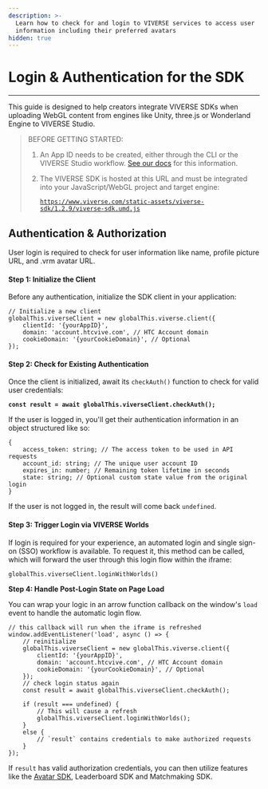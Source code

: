 ```yaml
---
description: >-
  Learn how to check for and login to VIVERSE services to access user
  information including their preferred avatars
hidden: true
---
```


# Login & Authentication for the SDK

***

This guide is designed to help creators integrate VIVERSE SDKs when uploading WebGL content from engines like Unity, three.js or Wonderland Engine to&#x20;VIVERSE Studio.

> BEFORE GETTING STARTED:
>
> 1. An App ID needs to be created, either through the CLI or the VIVERSE Studio workflow. [See our docs](../publishing-with-your-viverse-account.md) for this information.
> 2.  The VIVERSE SDK is hosted at this URL and must be integrated into your JavaScript/WebGL project and target engine:
>
>     [`https://www.viverse.com/static-assets/viverse-sdk/1.2.9/viverse-sdk.umd.js`>     ](https://www.viverse.com/static-assets/viverse-sdk/1.2.9/viverse-sdk.umd.js)

## Authentication & Authorization

User login is required to check for user information like name, profile picture URL, and .vrm avatar URL.

#### Step 1: **Initialize the Client**

Before any authentication, initialize the SDK client in your application:

```
// Initialize a new client
globalThis.viverseClient = new globalThis.viverse.client({
    clientId: '{yourAppID}',
    domain: 'account.htcvive.com', // HTC Account domain
    cookieDomain: '{yourCookieDomain}', // Optional
});
```

#### Step 2: Check for Existing Authentication

Once the client is initialized, await its `checkAuth()` function to check for valid user credentials:

<pre><code><strong>const result = await globalThis.viverseClient.checkAuth();
</strong></code></pre>

If the user is logged in, you'll get their authentication information in an object structured like so:

```
{
    access_token: string; // The access token to be used in API requests
    account_id: string; // The unique user account ID
    expires_in: number; // Remaining token lifetime in seconds
    state: string; // Optional custom state value from the original login
}
```

If the user is not logged in, the result will come back `undefined`.

#### Step 3: **Trigger Login via VIVERSE Worlds**

If login is required for your experience, an automated login and single sign-on (SSO) workflow is available. To request it, this method can be called, which will forward the user through this login flow within the iframe:

```
globalThis.viverseClient.loginWithWorlds()
```

**Step 4: Handle Post-Login State on Page Load**

You can wrap your logic in an arrow function callback on the window's `load` event to handle the automatic login flow.

```
// this callback will run when the iframe is refreshed
window.addEventListener('load', async () => {
    // reinitialize
    globalThis.viverseClient = new globalThis.viverse.client({
        clientId: '{yourAppID}',
        domain: 'account.htcvive.com', // HTC Account domain
        cookieDomain: '{yourCookieDomain}', // Optional
    });
    // check login status again
    const result = await globalThis.viverseClient.checkAuth();
    
    if (result === undefined) {
        // This will cause a refresh
        globalThis.viverseClient.loginWithWorlds();
    }
    else {
        // `result` contains credentials to make authorized requests 
    }
});
```

If `result` has valid authorization credentials, you can then utilize features like the [Avatar SDK](../avatar-sdk.md), Leaderboard SDK and Matchmaking SDK.
